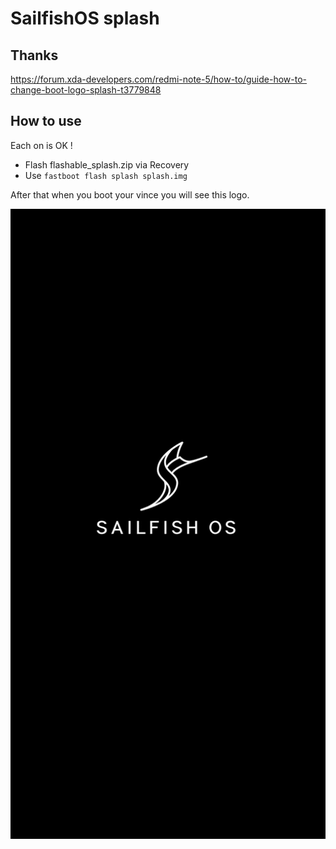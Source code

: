 # SailfishOS splash

## Thanks

https://forum.xda-developers.com/redmi-note-5/how-to/guide-how-to-change-boot-logo-splash-t3779848

## How to use
 
 Each on is OK !
 * Flash flashable_splash.zip via Recovery
 * Use `fastboot flash splash splash.img`



After that when you boot your vince you will see this logo.

![](logo.png)
